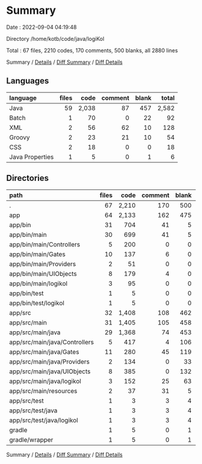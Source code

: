 # Summary

Date : 2022-09-04 04:19:48

Directory /home/kotb/code/java/logiKol

Total : 67 files,  2210 codes, 170 comments, 500 blanks, all 2880 lines

Summary / [Details](details.md) / [Diff Summary](diff.md) / [Diff Details](diff-details.md)

## Languages
| language | files | code | comment | blank | total |
| :--- | ---: | ---: | ---: | ---: | ---: |
| Java | 59 | 2,038 | 87 | 457 | 2,582 |
| Batch | 1 | 70 | 0 | 22 | 92 |
| XML | 2 | 56 | 62 | 10 | 128 |
| Groovy | 2 | 23 | 21 | 10 | 54 |
| CSS | 2 | 18 | 0 | 0 | 18 |
| Java Properties | 1 | 5 | 0 | 1 | 6 |

## Directories
| path | files | code | comment | blank | total |
| :--- | ---: | ---: | ---: | ---: | ---: |
| . | 67 | 2,210 | 170 | 500 | 2,880 |
| app | 64 | 2,133 | 162 | 475 | 2,770 |
| app/bin | 31 | 704 | 41 | 5 | 750 |
| app/bin/main | 30 | 699 | 41 | 5 | 745 |
| app/bin/main/Controllers | 5 | 200 | 0 | 0 | 200 |
| app/bin/main/Gates | 10 | 137 | 6 | 0 | 143 |
| app/bin/main/Providers | 2 | 51 | 0 | 0 | 51 |
| app/bin/main/UIObjects | 8 | 179 | 4 | 0 | 183 |
| app/bin/main/logikol | 3 | 95 | 0 | 0 | 95 |
| app/bin/test | 1 | 5 | 0 | 0 | 5 |
| app/bin/test/logikol | 1 | 5 | 0 | 0 | 5 |
| app/src | 32 | 1,408 | 108 | 462 | 1,978 |
| app/src/main | 31 | 1,405 | 105 | 458 | 1,968 |
| app/src/main/java | 29 | 1,368 | 74 | 453 | 1,895 |
| app/src/main/java/Controllers | 5 | 417 | 4 | 106 | 527 |
| app/src/main/java/Gates | 11 | 280 | 45 | 119 | 444 |
| app/src/main/java/Providers | 2 | 134 | 0 | 33 | 167 |
| app/src/main/java/UIObjects | 8 | 385 | 0 | 132 | 517 |
| app/src/main/java/logikol | 3 | 152 | 25 | 63 | 240 |
| app/src/main/resources | 2 | 37 | 31 | 5 | 73 |
| app/src/test | 1 | 3 | 3 | 4 | 10 |
| app/src/test/java | 1 | 3 | 3 | 4 | 10 |
| app/src/test/java/logikol | 1 | 3 | 3 | 4 | 10 |
| gradle | 1 | 5 | 0 | 1 | 6 |
| gradle/wrapper | 1 | 5 | 0 | 1 | 6 |

Summary / [Details](details.md) / [Diff Summary](diff.md) / [Diff Details](diff-details.md)